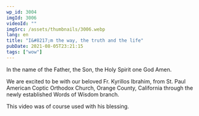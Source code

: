 ```yaml
---
wp_id: 3004
imgId: 3006
videoId: ""
imgSrc: /assets/thumbnails/3006.webp
lang: en
title: "I&#8217;m the way, the truth and the life"
pubDate: 2021-08-05T23:21:15
tags: ["wow"]
---
```


<!-- page: 6 -->

<p>In the name of the Father, the Son, the Holy Spirit one God Amen.</p>
<p>We are excited to be with our beloved Fr. Kyrillos Ibrahim, from St. Paul American Coptic Orthodox Church, Orange County, California through the newly established Words of Wisdom branch.</p>
<p>This video was of course used with his blessing.</p>
<p>&nbsp;</p>
